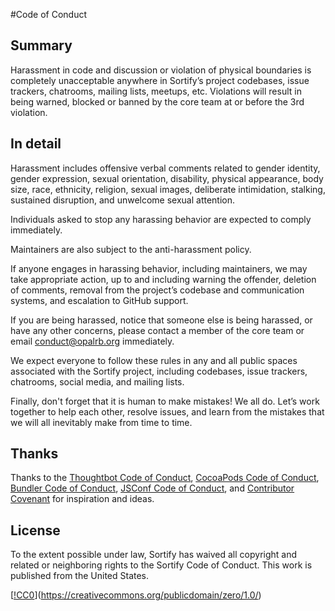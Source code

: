 #Code of Conduct

## Summary

Harassment in code and discussion or violation of physical boundaries is completely unacceptable anywhere in Sortify’s project codebases, issue trackers, chatrooms, mailing lists, meetups, etc. Violations will result in being warned, blocked or banned by the core team at or before the 3rd violation.

## In detail

Harassment includes offensive verbal comments related to gender identity, gender expression, sexual orientation, disability, physical appearance, body size, race, ethnicity, religion, sexual images, deliberate intimidation, stalking, sustained disruption, and unwelcome sexual attention.

Individuals asked to stop any harassing behavior are expected to comply immediately.

Maintainers are also subject to the anti-harassment policy.

If anyone engages in harassing behavior, including maintainers, we may take appropriate action, up to and including warning the offender, deletion of comments, removal from the project’s codebase and communication systems, and escalation to GitHub support.

If you are being harassed, notice that someone else is being harassed, or have any other concerns, please contact a member of the core team or email <conduct@opalrb.org> immediately.

We expect everyone to follow these rules in any and all public spaces associated with the Sortify project, including codebases, issue trackers, chatrooms, social media, and mailing lists. 

Finally, don't forget that it is human to make mistakes! We all do. Let’s work together to help each other, resolve issues, and learn from the mistakes that we will all inevitably make from time to time.

## Thanks

Thanks to the [Thoughtbot Code of Conduct](https://thoughtbot.com/open-source-code-of-conduct), [CocoaPods Code of Conduct](https://github.com/CocoaPods/CocoaPods/blob/master/CODE_OF_CONDUCT.md), [Bundler Code of Conduct](http://bundler.io/conduct.html), [JSConf Code of Conduct](http://jsconf.com/codeofconduct.html), and [Contributor Covenant](http://contributor-covenant.org/) for inspiration and ideas.

## License

To the extent possible under law, Sortify has waived all copyright and related or neighboring rights to the Sortify Code of Conduct. This work is published from the United States. 

[[!CC0](https://i.creativecommons.org/p/zero/1.0/88x31.png)](https://creativecommons.org/publicdomain/zero/1.0/)
